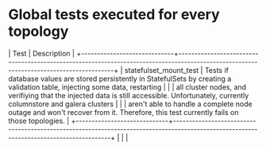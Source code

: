 # Global tests executed for every topology

| Test                        | Description                                                                                                                            |
+-----------------------------+----------------------------------------------------------------------------------------------------------------------------------------+
| statefulset_mount_test      | Tests if database values are stored persistently in StatefulSets by creating a validation table, injecting some data, restarting       |
|                             | all cluster nodes, and verifiying that the injected data is still accessible. Unfortunately, currently columnstore and galera clusters |
|                             | aren't able to handle a complete node outage and won't recover from it. Therefore, this test currently fails on those topologies.      |
+-----------------------------+----------------------------------------------------------------------------------------------------------------------------------------+
|                             |                                                                                                                                        |